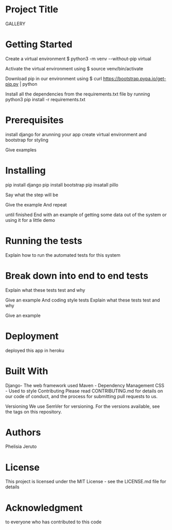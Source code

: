 # Project Title
GALLERY

# Getting Started
Create a virtual environment $ python3 -m venv --without-pip virtual

Activate the virtual environment using $ source venv/bin/activate

Download pip in our environment using $ curl https://bootstrap.pypa.io/get-pip.py | python

Install all the dependencies from the requirements.txt file by running python3 pip install -r requirements.txt

# Prerequisites
install django  for arunning your app  create virtual environment and bootstrap for styling

Give examples
# Installing
pip install django
pip install bootstrap
pip insatall pillo

Say what the step will be

Give the example
And repeat

until finished
End with an example of getting some data out of the system or using it for a little demo

# Running the tests
Explain how to run the automated tests for this system

# Break down into end to end tests
Explain what these tests test and why

Give an example
And coding style tests
Explain what these tests test and why

Give an example
# Deployment
deployed this app in heroku

# Built With
Django- The web framework used
Maven - Dependency Management
CSS - Used to style
Contributing
Please read CONTRIBUTING.md for details on our code of conduct, and the process for submitting pull requests to us.

Versioning
We use SemVer for versioning. For the versions available, see the tags on this repository.

# Authors
Phelisia Jeruto

# License
This project is licensed under the MIT License - see the LICENSE.md file for details

# Acknowledgment
to everyone who has contributed to this code